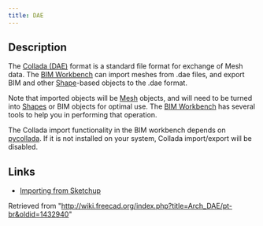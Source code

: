 ```yaml
---
title: DAE
---
```

## Description

The [Collada (DAE)](https://en.wikipedia.org/wiki/COLLADA) format is a standard file format for exchange of Mesh data. The [BIM Workbench](/BIM_Workbench "BIM Workbench") can import meshes from .dae files, and export BIM and other [Shape](/Part_Workbench "Part Workbench")-based objects to the .dae format.

Note that imported objects will be [Mesh](/Mesh_Workbench "Mesh Workbench") objects, and will need to be turned into [Shapes](/Shape "Shape") or BIM objects for optimal use. The [BIM Workbench](/BIM_Workbench "BIM Workbench") has several tools to help you in performing that operation.

The Collada import functionality in the BIM workbench depends on [pycollada](http://pycollada.github.io/). If it is not installed on your system, Collada import/export will be disabled.

## Links

* [Importing from Sketchup](/Importing_From_Sketchup "Importing From Sketchup")

Retrieved from "<http://wiki.freecad.org/index.php?title=Arch_DAE/pt-br&oldid=1432940>"